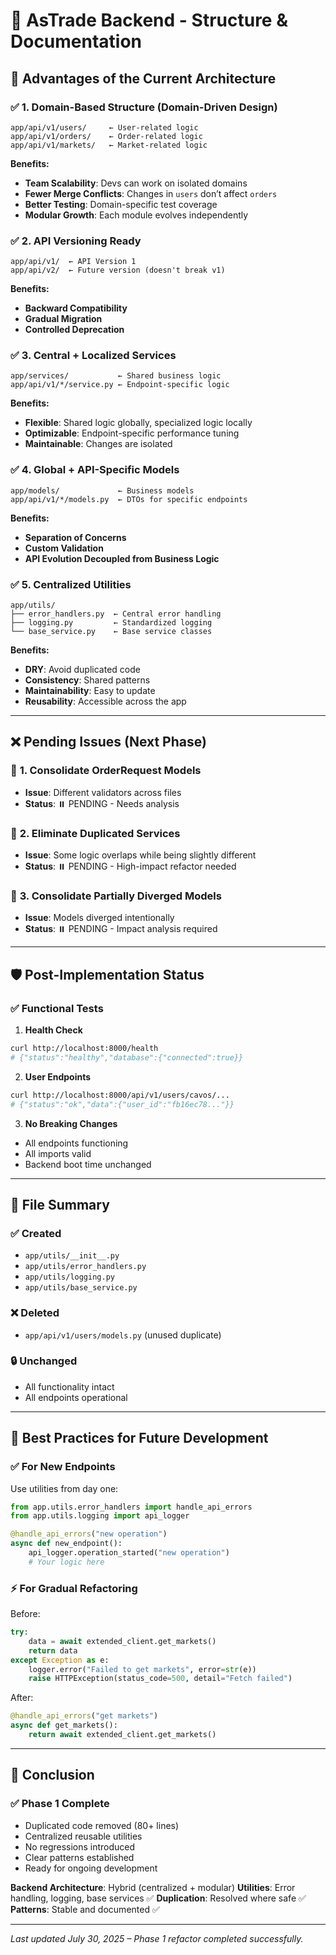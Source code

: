 # 🔧 AsTrade Backend - Structure & Documentation

## 🎯 **Advantages of the Current Architecture**

### ✅ **1. Domain-Based Structure (Domain-Driven Design)**

```
app/api/v1/users/     ← User-related logic
app/api/v1/orders/    ← Order-related logic
app/api/v1/markets/   ← Market-related logic
```

**Benefits:**

* **Team Scalability**: Devs can work on isolated domains
* **Fewer Merge Conflicts**: Changes in `users` don’t affect `orders`
* **Better Testing**: Domain-specific test coverage
* **Modular Growth**: Each module evolves independently

### ✅ **2. API Versioning Ready**

```
app/api/v1/  ← API Version 1
app/api/v2/  ← Future version (doesn't break v1)
```

**Benefits:**

* **Backward Compatibility**
* **Gradual Migration**
* **Controlled Deprecation**

### ✅ **3. Central + Localized Services**

```
app/services/           ← Shared business logic
app/api/v1/*/service.py ← Endpoint-specific logic
```

**Benefits:**

* **Flexible**: Shared logic globally, specialized logic locally
* **Optimizable**: Endpoint-specific performance tuning
* **Maintainable**: Changes are isolated

### ✅ **4. Global + API-Specific Models**

```
app/models/             ← Business models
app/api/v1/*/models.py  ← DTOs for specific endpoints
```

**Benefits:**

* **Separation of Concerns**
* **Custom Validation**
* **API Evolution Decoupled from Business Logic**

### ✅ **5. Centralized Utilities**

```
app/utils/
├── error_handlers.py  ← Central error handling
├── logging.py         ← Standardized logging
└── base_service.py    ← Base service classes
```

**Benefits:**

* **DRY**: Avoid duplicated code
* **Consistency**: Shared patterns
* **Maintainability**: Easy to update
* **Reusability**: Accessible across the app

---

## ❌ **Pending Issues (Next Phase)**

### 🔴 **1. Consolidate OrderRequest Models**

* **Issue**: Different validators across files
* **Status**: ⏸️ PENDING - Needs analysis

### 🔴 **2. Eliminate Duplicated Services**

* **Issue**: Some logic overlaps while being slightly different
* **Status**: ⏸️ PENDING - High-impact refactor needed

### 🔴 **3. Consolidate Partially Diverged Models**

* **Issue**: Models diverged intentionally
* **Status**: ⏸️ PENDING - Impact analysis required

---

## 🛡️ **Post-Implementation Status**

### ✅ **Functional Tests**

1. **Health Check**

```bash
curl http://localhost:8000/health
# {"status":"healthy","database":{"connected":true}}
```

2. **User Endpoints**

```bash
curl http://localhost:8000/api/v1/users/cavos/...
# {"status":"ok","data":{"user_id":"fb16ec78..."}}
```

3. **No Breaking Changes**

* All endpoints functioning
* All imports valid
* Backend boot time unchanged

---

## 📁 **File Summary**

### ✅ **Created**

* `app/utils/__init__.py`
* `app/utils/error_handlers.py`
* `app/utils/logging.py`
* `app/utils/base_service.py`

### ❌ **Deleted**

* `app/api/v1/users/models.py` (unused duplicate)

### 🔒 **Unchanged**

* All functionality intact
* All endpoints operational

---

## 📌 **Best Practices for Future Development**

### ✅ **For New Endpoints**

Use utilities from day one:

```python
from app.utils.error_handlers import handle_api_errors
from app.utils.logging import api_logger

@handle_api_errors("new operation")
async def new_endpoint():
    api_logger.operation_started("new operation")
    # Your logic here
```

### ⚡ **For Gradual Refactoring**

Before:

```python
try:
    data = await extended_client.get_markets()
    return data
except Exception as e:
    logger.error("Failed to get markets", error=str(e))
    raise HTTPException(status_code=500, detail="Fetch failed")
```

After:

```python
@handle_api_errors("get markets")
async def get_markets():
    return await extended_client.get_markets()
```

---

## 🏁 **Conclusion**

### ✅ Phase 1 Complete

* Duplicated code removed (80+ lines)
* Centralized reusable utilities
* No regressions introduced
* Clear patterns established
* Ready for ongoing development

**Backend Architecture**: Hybrid (centralized + modular)
**Utilities**: Error handling, logging, base services ✅
**Duplication**: Resolved where safe ✅
**Patterns**: Stable and documented ✅

---

*Last updated July 30, 2025 – Phase 1 refactor completed successfully.*
